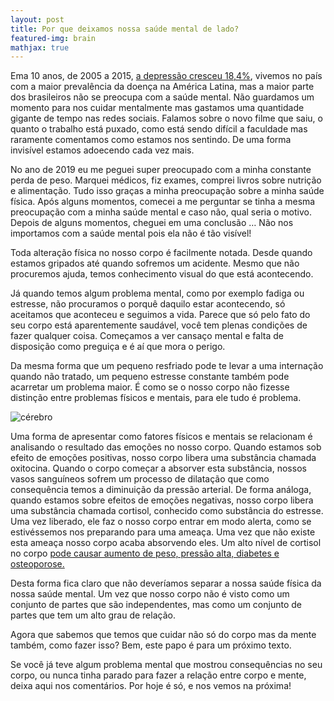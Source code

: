 ```yaml
---
layout: post
title: Por que deixamos nossa saúde mental de lado?
featured-img: brain
mathjax: true
---
```


Ema 10 anos, de 2005 a 2015, [a depressão cresceu 18,4%](https://g1.globo.com/bemestar/noticia/depressao-cresce-no-mundo-segundo-oms-brasil-tem-maior-prevalencia-da-america-latina.ghtml), vivemos no país com a maior prevalência da doença na América Latina, mas a maior parte dos brasileiros não se preocupa com a saúde mental. Não guardamos um momento para nos cuidar mentalmente mas gastamos uma quantidade gigante de tempo nas redes sociais. Falamos sobre o novo filme que saiu, o quanto o trabalho está puxado, como está sendo difícil a faculdade mas raramente comentamos como estamos nos sentindo. De uma forma invisível estamos adoecendo cada vez mais.

No ano de 2019 eu me peguei super preocupado com a minha constante perda de peso. Marquei médicos, fiz exames, comprei livros sobre nutrição e alimentação. Tudo isso graças a minha preocupação sobre a minha saúde física. Após alguns momentos, comecei a me perguntar se tinha a mesma preocupação com a minha saúde mental e caso não, qual seria o motivo. Depois de alguns momentos, cheguei em uma conclusão … Não nos importamos com a saúde mental pois ela não é tão visível!

Toda alteração física no nosso corpo é facilmente notada. Desde quando estamos gripados até quando sofremos um acidente. Mesmo que não procuremos ajuda, temos conhecimento visual do que está acontecendo. 

Já quando temos algum problema mental, como por exemplo fadiga ou estresse, não procuramos o porquê daquilo estar acontecendo, só aceitamos que aconteceu e seguimos a vida. Parece que só pelo fato do seu corpo está aparentemente saudável, você tem plenas condições de fazer qualquer coisa. Começamos a ver cansaço mental e falta de disposição como preguiça e é aí que mora o perigo.

Da mesma forma que um pequeno resfriado pode te levar a uma internação quando não tratado, um pequeno estresse constante também pode acarretar um problema maior. É como se o nosso corpo não fizesse distinção entre problemas físicos e mentais, para ele tudo é problema. 

![cérebro]({{site.url}}/assets/img/posts/brain.jpeg)

Uma forma de apresentar como fatores físicos e mentais se relacionam é analisando o resultado das emoções no nosso corpo. Quando estamos sob efeito de emoções positivas, nosso corpo libera uma substância chamada oxitocina. Quando o corpo começar a absorver esta substância, nossos vasos sanguíneos sofrem um processo de dilatação que como consequência temos a diminuição da pressão arterial. De forma análoga, quando estamos sobre efeitos de emoções negativas, nosso corpo libera uma substância chamada cortisol, conhecido como substância do estresse. Uma vez liberado, ele faz o nosso corpo entrar em modo alerta, como se estivéssemos nos preparando para uma ameaça. Uma vez que não existe esta ameaça nosso corpo acaba absorvendo eles.  Um alto nível de cortisol no corpo [pode causar aumento de peso, pressão alta, diabetes e osteoporose.](https://www.tuasaude.com/cortisol-alto/) 

Desta forma fica claro que não deveríamos separar a nossa saúde física da nossa saúde mental. Um vez que nosso corpo não é visto como um conjunto de partes que são independentes, mas como um conjunto de partes que tem um alto grau de relação.

Agora que sabemos que temos que cuidar não só do corpo mas da mente também, como fazer isso? Bem, este papo é para um próximo texto. 

Se você já teve algum problema mental que mostrou consequências no seu corpo, ou nunca tinha parado para fazer a relação entre corpo e mente, deixa aqui nos comentários. Por hoje é só, e nos vemos na próxima!

